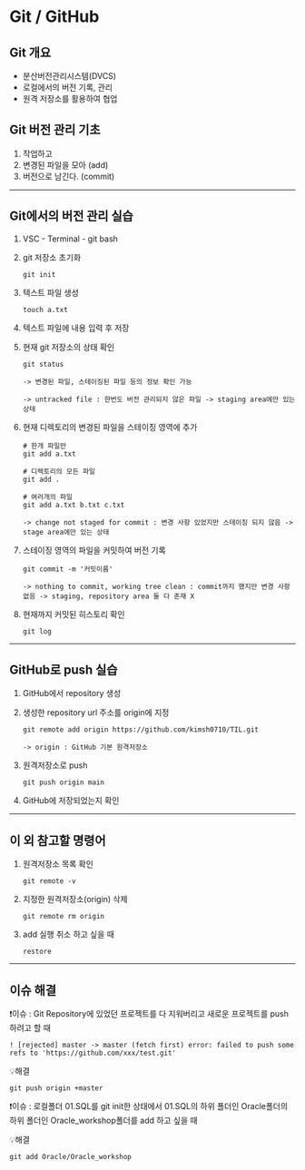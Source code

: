 # **Git / GitHub**

## Git 개요
 * 분산버전관리시스템(DVCS)
 * 로컬에서의 버전 기록, 관리
 * 원격 저장소를 활용하여 협업

 ## Git 버전 관리 기초
 1. 작업하고
 2. 변경된 파일을 모아 (add)
 3. 버전으로 남긴다. (commit)
---
 ## Git에서의 버전 관리 실습
 1. VSC - Terminal - git bash
 2. git 저장소 초기화
    ```git
    git init
    ```
3. 텍스트 파일 생성
    ``` git
    touch a.txt
    ```
4. 텍스트 파일에 내용 입력 후 저장
5. 현재 git 저장소의 상태 확인
    
    ```git
    git status
    ```
    `-> 변경된 파일, 스테이징된 파일 등의 정보 확인 가능`
    
    `-> untracked file : 한번도 버전 관리되지 않은 파일 -> staging area에만 있는 상태`


6. 현재 디렉토리의 변경된 파일을 스테이징 영역에 추가
    ```git
    # 한개 파일만
    git add a.txt
    ```
    ```git
    # 디렉토리의 모든 파일
    git add .
    ```
    ```git
    # 여러개의 파일
    git add a.txt b.txt c.txt
    ```
    `-> change not staged for commit : 변경 사항 있었지만 스테이징 되지 않음 -> stage area에만 있는 상태`
7. 스테이징 영역의 파일을 커밋하여 버전 기록
    ```git
    git commit -m '커밋이름'
    ```
    `-> nothing to commit, working tree clean : commit까지 했지만 변경 사항 없음 -> staging, repository area 둘 다 존재 X`

8. 현재까지 커밋된 히스토리 확인
    ```git
    git log
    ```

---
## GitHub로 push 실습
1. GitHub에서 repository 생성
2. 생성한 repository url 주소를 origin에 지정
    ```git
    git remote add origin https://github.com/kimsh0710/TIL.git
    ```
    `-> origin : GitHub 기본 원격저장소`

3. 원격저장소로 push
    ```git
    git push origin main
    ```
4. GitHub에 저장되었는지 확인


---
## 이 외 참고할 명령어
1. 원격저장소 목록 확인
    ```git
    git remote -v
    ```

2. 지정한 원격저장소(origin) 삭제
    ```git
    git remote rm origin
    ```

3. add 실행 취소 하고 싶을 때
    ```git
    restore
    ```
---
## 이슈 해결
❗이슈 : Git Repository에 있었던 프로젝트를 다 지워버리고 새로운 프로젝트를 push하려고 할 때

    
    ! [rejected] master -> master (fetch first) error: failed to push some refs to 'https://github.com/xxx/test.git'
    

💡해결

    
    git push origin +master  



❗이슈 : 로컬폴더 01.SQL를 git init한 상태에서 01.SQL의 하위 폴더인 Oracle폴더의 하위 폴더인 Oracle_workshop폴더를 add 하고 싶을 때 


💡해결

    
    git add Oracle/Oracle_workshop

    


